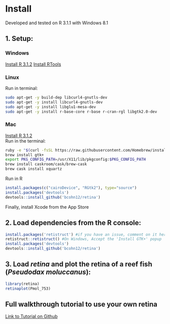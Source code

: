 # Install

Developed and tested on R 3.1.1 with Windows 8.1

## 1\. Setup:

### Windows

[Install R 3.1.2](http://cran.r-project.org/bin/windows/base/ "Windows") [Install RTools](http://cran.r-project.org/bin/windows/Rtools/ "Windows")

### Linux

Run in terminal:

```bash
sudo apt-get -y build-dep libcurl4-gnutls-dev
sudo apt-get -y install libcurl4-gnutls-dev
sudo apt-get -y install libglu1-mesa-dev
sudo apt-get -y install r-base-core r-base r-cran-rgl libgtk2.0-dev
```

### Mac

[Install R 3.1.2](http://cran.r-project.org/bin/macosx/ "Mac OS X")<br>
Run in the terminal:

```bash
ruby -e "$(curl -fsSL https://raw.githubusercontent.com/Homebrew/install/master/install)"
brew install gtk+
export PKG_CONFIG_PATH=/usr/X11/lib/pkgconfig:$PKG_CONFIG_PATH
brew install caskroom/cask/brew-cask
brew cask install xquartz
```

Run in R

```r
install.packages(c("cairoDevice", "RGtk2"), type="source")
install.packages('devtools')
devtools::install_github('bcohn12/retina')
```

Finally, install Xcode from the App Store

## 2\. Load dependencies from the R console:

```r
install.packages('retistruct') #if you have an issue, comment on it here to get it fixed: https://github.com/davidcsterratt/retistruct/issues/new
retistruct::retistruct() #On Windows, Accept the 'Install GTK+' popup
install.packages('devtools')
devtools::install_github('bcohn12/retina')
```

## 3\. Load _retina_ and plot the retina of a reef fish (_Pseudodax moluccanus_):

```r
library(retina)
retinaplot(Pmol_753)
```

## Full walkthrough tutorial to use your own retina

[Link to Tutorial on Github](tutorial.md "Tutorial.md")
